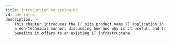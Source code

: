 ```yaml
---
title: Introduction to syslog-ng
id: adm-intro
description: >-
    This chapter introduces the {{ site.product.name }} application in
    a non-technical manner, discussing how and why is it useful, and the
    benefits it offers to an existing IT infrastructure.
---
```

